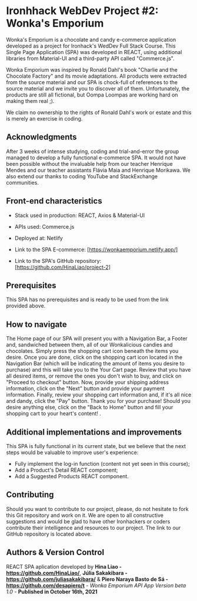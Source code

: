 # Ironhhack WebDev Project #2: Wonka's Emporium

Wonka's Emporium is a chocolate and candy e-commerce application developed as a project for Ironhack's WedDev Full Stack Course. This Single Page Application (SPA) was developed in REACT, using additional libraries from Material-UI and a third-party API called "Commerce.js".

Wonka Emporium was inspired by Ronald Dahl's book "Charlie and the Chocolate Factory" and its movie adaptations. All products were extracted from the source material and our SPA is chock-full of references to the source material and we invite you to discover all of them. Unfortunately, the products are still all fictional, but Oompa Loompas are working hard on making them real ;).

We claim no ownership to the rights of Ronald Dahl's work or estate and this is merely an exercise in coding.

## Acknowledgments

After 3 weeks of intense studying, coding and trial-and-error the group managed to develop a fully functional e-commerce SPA. It would not have been possible without the invaluable help from our teacher Henrique Mendes and our teacher assistants Flávia Maia and Henrique Morikawa. We also extend our thanks to coding YouTube and StackExchange communities.

## Front-end characteristics

* Stack used in production: REACT, Axios & Material-UI
* APIs used: Commerce.js
* Deployed at: Netlify

* Link to the SPA E-commerce: [https://wonkaemporium.netlify.app/]
* Link to the SPA's GitHub repository: [https://github.com/HinaLiao/project-2]


## Prerequisites

This SPA has no prerequisites and is ready to be used from the link provided above.

## How to navigate

The Home page of our SPA will present you with a Navigation Bar, a Footer and, sandwiched between them, all of our Wonkalicious candies and chocolates. Simply press the shopping cart icon beneath the items you desire. Once you are done, click on the shopping cart icon located in the Navigation Bar (which will be indicating the amount of items you desire to purchase) and this will take you to the Your Cart page. Review that you have all desired items, or remove the ones you don't wish to buy, and click on "Proceed to checkout" button. Now, provide your shipping address information, click on the "Next" button and provide your payment information. Finally, review your shopping cart information and, if it's all nice and dandy, click the "Pay" button. Thank you for your purchase! Should you desire anything else, click on the "Back to Home" button and fill your shopping cart to your heart's content!
. 

## Additional implementations and improvements

This SPA is fully functional in its current state, but we believe that the next steps would be valuable to improve user's experience:

* Fully implement the log-in function (content not yet seen in this course);
* Add a Product's Detail REACT component;
* Add a Suggested Products REACT component.

## Contributing

Should you want to contribute to our project, please, do not hesitate to fork this Git repository and work on it. We are open to all constructive suggestions and would be glad to have other Ironhackers or coders contribute their intelligence and resources to our project. The link to our GitHub repository is located above.

## Authors & Version Control

REACT SPA aplication developed by **Hina Liao - https://github.com/HinaLiao/**, **Júlia Sakakibara - https://github.com/juliasakakibara/** & **Piero Naraya Basto de Sá - https://github.com/desapiero/t** - *Wonka Emporium API App Version beta 1.0* - 
**Published in October 16th, 2021**
